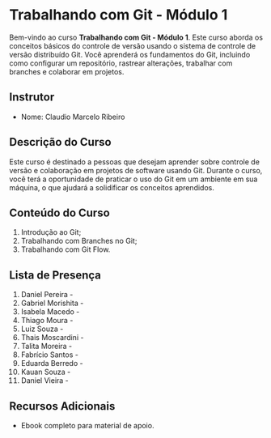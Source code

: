 # Trabalhando com Git - Módulo 1

Bem-vindo ao curso **Trabalhando com Git - Módulo 1**. Este curso aborda os conceitos básicos do controle de versão usando o sistema de controle de versão distribuído Git. Você aprenderá os fundamentos do Git, incluindo como configurar um repositório, rastrear alterações, trabalhar com branches e colaborar em projetos.

## Instrutor

- Nome: Claudio Marcelo Ribeiro

## Descrição do Curso

Este curso é destinado a pessoas que desejam aprender sobre controle de versão e colaboração em projetos de software usando Git. Durante o curso, você terá a oportunidade de praticar o uso do Git em um ambiente em sua máquina, o que ajudará a solidificar os conceitos aprendidos.

## Conteúdo do Curso

1. Introdução ao Git;
2. Trabalhando com Branches no Git;
3. Trabalhando com Git Flow.

## Lista de Presença

1. Daniel Pereira - 
2. Gabriel Morishita - 
3. Isabela Macedo - 
4. Thiago Moura - 
5. Luiz Souza - 
6. Thais Moscardini - 
7. Talita Moreira - 
8. Fabrício Santos - 
9. Eduarda Berredo - 
10. Kauan Souza - 
11. Daniel Vieira - 


## Recursos Adicionais

- Ebook completo para material de apoio.
